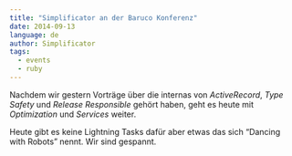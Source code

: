 ```yaml
---
title: "Simplificator an der Baruco Konferenz"
date: 2014-09-13
language: de
author: Simplificator
tags:
  - events
  - ruby
---
```


Nachdem wir gestern Vorträge über die internas von _ActiveRecord_, _Type Safety_ und _Release Responsible_ gehört haben, geht es heute mit _Optimization_ und _Services_ weiter.

Heute gibt es keine Lightning Tasks dafür aber etwas das sich “Dancing with Robots” nennt. Wir sind gespannt.
